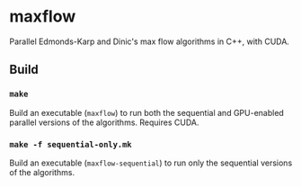 # maxflow

Parallel Edmonds-Karp and Dinic's max flow algorithms in C++, with CUDA.

## Build

### `make`

Build an executable (`maxflow`) to run both the sequential and GPU-enabled parallel versions of the algorithms. Requires CUDA.

### `make -f sequential-only.mk`

Build an executable (`maxflow-sequential`) to run only the sequential versions of the algorithms.
